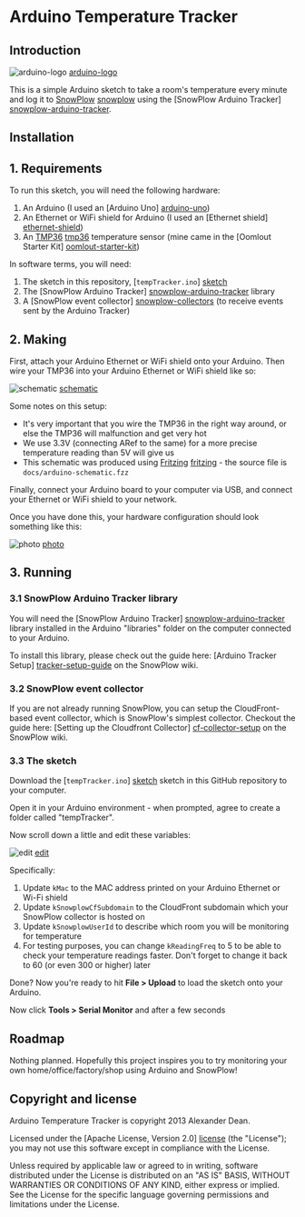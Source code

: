 # Arduino Temperature Tracker

## Introduction

![arduino-logo] [arduino-logo] 

This is a simple Arduino sketch to take a room's temperature every minute and log it to [SnowPlow] [snowplow] using the [SnowPlow Arduino Tracker] [snowplow-arduino-tracker].

## Installation

## 1. Requirements

To run this sketch, you will need the following hardware:

1. An Arduino (I used an [Arduino Uno] [arduino-uno])
2. An Ethernet or WiFi shield for Arduino (I used an [Ethernet shield] [ethernet-shield])
3. An [TMP36] [tmp36] temperature sensor (mine came in the [Oomlout Starter Kit] [oomlout-starter-kit])

In software terms, you will need:

1. The sketch in this repository, [`tempTracker.ino`] [sketch]
2. The [SnowPlow Arduino Tracker] [snowplow-arduino-tracker] library
2. A [SnowPlow event collector] [snowplow-collectors] (to receive events sent by the Arduino Tracker)

## 2. Making

First, attach your Arduino Ethernet or WiFi shield onto your Arduino. Then wire your TMP36 into your Arduino Ethernet or WiFi shield like so:

![schematic] [schematic]

Some notes on this setup:

* It's very important that you wire the TMP36 in the right way around, or else the TMP36 will malfunction and get very hot
* We use 3.3V (connecting ARef to the same) for a more precise temperature reading than 5V will give us
* This schematic was produced using [Fritzing] [fritzing] - the source file is `docs/arduino-schematic.fzz`

Finally, connect your Arduino board to your computer via USB, and connect your Ethernet or WiFi shield to your network.

Once you have done this, your hardware configuration should look something like this:

![photo] [photo]

## 3. Running

### 3.1 SnowPlow Arduino Tracker library

You will need the [SnowPlow Arduino Tracker] [snowplow-arduino-tracker] library installed in the Arduino "libraries" folder on the computer connected to your Arduino.

To install this library, please check out the guide here: [Arduino Tracker Setup] [tracker-setup-guide] on the SnowPlow wiki.

### 3.2 SnowPlow event collector

If you are not already running SnowPlow, you can setup the CloudFront-based event collector, which is SnowPlow's simplest collector. Checkout the guide here: [Setting up the Cloudfront Collector] [cf-collector-setup] on the SnowPlow wiki. 

### 3.3 The sketch

Download the [`tempTracker.ino`] [sketch] sketch in this GitHub repository to your computer.

Open it in your Arduino environment - when prompted, agree to create a folder called "tempTracker".

Now scroll down a little and edit these variables:

![edit] [edit]

Specifically:

1. Update `kMac` to the MAC address printed on your Arduino Ethernet or Wi-Fi shield
2. Update `kSnowplowCfSubdomain` to the CloudFront subdomain which your SnowPlow collector is hosted on
3. Update `kSnowplowUserId` to describe which room you will be monitoring for temperature
4. For testing purposes, you can change `kReadingFreq` to 5 to be able to check your temperature readings faster. Don't forget to change it back to 60 (or even 300 or higher) later

Done? Now you're ready to hit **File > Upload** to load the sketch onto your Arduino.

Now click **Tools > Serial Monitor** and after a few seconds

## Roadmap

Nothing planned. Hopefully this project inspires you to try monitoring your own home/office/factory/shop using Arduino and SnowPlow!

## Copyright and license

Arduino Temperature Tracker is copyright 2013 Alexander Dean.

Licensed under the [Apache License, Version 2.0] [license] (the "License");
you may not use this software except in compliance with the License.

Unless required by applicable law or agreed to in writing, software
distributed under the License is distributed on an "AS IS" BASIS,
WITHOUT WARRANTIES OR CONDITIONS OF ANY KIND, either express or implied.
See the License for the specific language governing permissions and
limitations under the License.

[arduino-logo]: https://raw.github.com/alexanderdean/arduino-temp-tracker/master/docs/arduino-logo.png

[snowplow]: http://snowplowanalytics.com/
[snowplow-arduino-tracker]: https://github.com/snowplow/snowplow-arduino-tracker

[arduino-uno]: http://arduino.cc/en/Main/arduinoBoardUno
[ethernet-shield]: http://arduino.cc/en/Main/ArduinoEthernetShield
[tmp36]: http://adafruit.com/products/165
[oomlout-starter-kit]: http://oomlout.co.uk/starter-kit-for-arduino-ardx-p-183.html

[schematic]: https://raw.github.com/alexanderdean/arduino-temp-tracker/master/docs/temp-tracker-schematic.png
[fritzing]: http://fritzing.org/download/

[photo]: https://raw.github.com/alexanderdean/arduino-temp-tracker/master/docs/temp-tracker-photo.jpg
[edit]: https://raw.github.com/alexanderdean/arduino-temp-tracker/master/docs/arduino-edit.png

[cf-collector-setup]: https://github.com/snowplow/snowplow/wiki/setting-up-the-cloudfront-collector
[tracker-setup-guide]: https://github.com/snowplow/snowplow/wiki/Arduino-Tracker-Setup
[snowplow-collectors]: https://github.com/snowplow/snowplow/wiki/Setting-up-a-collector

[sketch]: https://raw.github.com/alexanderdean/arduino-temp-tracker/master/tempTracker/tempTracker.ino

[license]: http://www.apache.org/licenses/LICENSE-2.0
